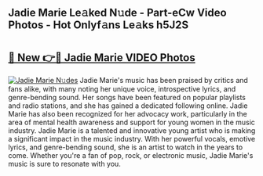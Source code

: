 ## Jadie Marie Le𝚊ked N𝚞de - Part-eCw Video Photos - Hot Onlyf𝚊ns Le𝚊ks h5J2S

# <h2><a href="http://ab56211.deff.icu/?id=Jadie+Marie">🔗 New 👉🔴 Jadie Marie VIDEO Photos</a></h2>

[![Jadie Marie N𝚞des](https://i.imgur.com/rIISA9y.gif)](http://ab56211.deff.icu/?id=Jadie+Marie)
Jadie Marie's music has been praised by critics and fans alike, with many noting her unique voice, introspective lyrics, and genre-bending sound. Her songs have been featured on popular playlists and radio stations, and she has gained a dedicated following online. Jadie Marie has also been recognized for her advocacy work, particularly in the area of mental health awareness and support for young women in the music industry. Jadie Marie is a talented and innovative young artist who is making a significant impact in the music industry. With her powerful vocals, emotive lyrics, and genre-bending sound, she is an artist to watch in the years to come. Whether you're a fan of pop, rock, or electronic music, Jadie Marie's music is sure to resonate with you.
